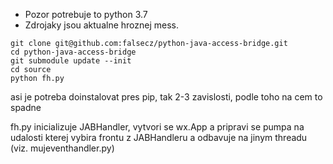 - Pozor potrebuje to python 3.7
- Zdrojaky jsou aktualne hroznej mess.
```
git clone git@github.com:falsecz/python-java-access-bridge.git
cd python-java-access-bridge
git submodule update --init
cd source
python fh.py
```
asi je potreba doinstalovat pres pip, tak 2-3 zavislosti, podle toho na cem to spadne


fh.py inicializuje JABHandler, vytvori se wx.App a pripravi se pumpa na udalosti kterej vybira frontu z JABHandleru a odbavuje na jinym threadu (viz. mujeventhandler.py)
